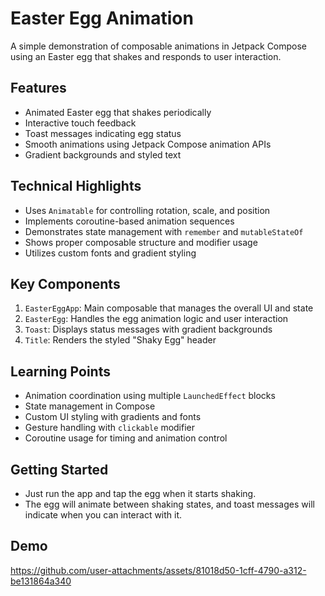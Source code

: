 # Easter Egg Animation

A simple demonstration of composable animations in Jetpack Compose using an Easter egg that shakes and responds to user interaction.

## Features

- Animated Easter egg that shakes periodically
- Interactive touch feedback
- Toast messages indicating egg status
- Smooth animations using Jetpack Compose animation APIs
- Gradient backgrounds and styled text

## Technical Highlights

- Uses `Animatable` for controlling rotation, scale, and position
- Implements coroutine-based animation sequences
- Demonstrates state management with `remember` and `mutableStateOf`
- Shows proper composable structure and modifier usage
- Utilizes custom fonts and gradient styling

## Key Components

1. `EasterEggApp`: Main composable that manages the overall UI and state
2. `EasterEgg`: Handles the egg animation logic and user interaction
3. `Toast`: Displays status messages with gradient backgrounds
4. `Title`: Renders the styled "Shaky Egg" header

## Learning Points

- Animation coordination using multiple `LaunchedEffect` blocks
- State management in Compose
- Custom UI styling with gradients and fonts
- Gesture handling with `clickable` modifier
- Coroutine usage for timing and animation control

## Getting Started

- Just run the app and tap the egg when it starts shaking.
- The egg will animate between shaking states, and toast messages will indicate when you can interact with it.

## Demo

https://github.com/user-attachments/assets/81018d50-1cff-4790-a312-be131864a340
